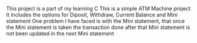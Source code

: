This project is a part of my learning C
This is a simple ATM Machine project
It includes the options for Diposit, Withdraw, Current Balance and Mini statement
  One problem I have faced is with the Mini statement, that once the Mini statement is taken the transaction done after that Mini statement is not been updated in the next Mini statement
